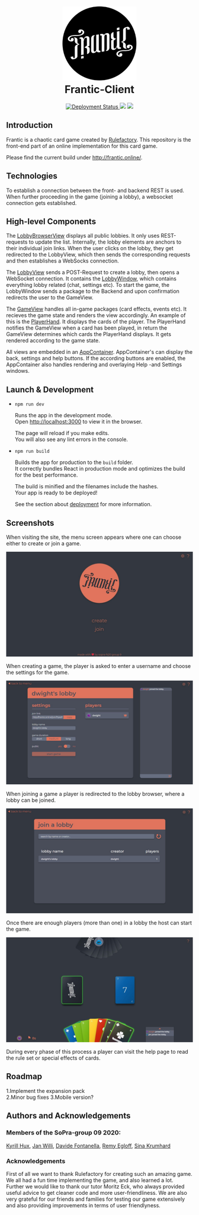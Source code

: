 <h1 align="center">
  <br>
  <a href="https://github.com/soprafs20-group09"><img src="src/assets/frantic/logo-hollow.svg" alt="Frantic" width="200"></a>
  <br>
  Frantic-Client
  <br>
</h1>

<p align="center">
  <a href="https://github.com/soprafs20-group09/frantic-client/actions">
    <img src="https://github.com/soprafs20-group09/frantic-client/workflows/Deploy%20Project/badge.svg"
         alt="Deployment Status">
  </a>
  <a href="https://heroku-badge.herokuapp.com/?app=sopra-fs20-group-09-client"><img src="https://heroku-badge.herokuapp.com/?app=sopra-fs20-group-09-client"></a>
  <a href="https://sonarcloud.io/dashboard?id=soprafs20-group09_frantic-client">
      <img src="https://sonarcloud.io/api/project_badges/measure?project=soprafs20-group09_frantic-client&metric=alert_status">
  </a>
</p>

## Introduction

Frantic is a chaotic card game created by [Rulefactory](https://rulefactory.ch). This repository is the front-end part of an online implementation for this card game. 

Please find the current build under http://frantic.online/.

## Technologies

To establish a connection between the front- and backend REST is used. When further proceeding in the game (joining a lobby), a websocket connection gets established.

## High-level Components

The [LobbyBrowserView](src/components/views/LobbyBrowserView.js) displays all public lobbies. It only uses REST-requests to update the list. Internally, the lobby elements are anchors to their individual join links. When the user clicks on the lobby, they get redirected to the LobbyView, which then sends the corresponding requests and then establishes a WebSocks connection.

The [LobbyView](src/components/views/LobbyView.js) sends a POST-Request to create a lobby, then opens a WebSocket connection. It contains the [LobbyWindow](src/components/ui/lobby/LobbyWindow.js), which contains everything lobby related (chat, settings etc). To start the game, the LobbyWindow sends a package to the Backend and upon confirmation redirects the user to the GameView.

The [GameView](src/components/views/GameView.js) handles all in-game packages (card effects, events etc). It recieves the game state and renders the view accordingly. An example of this is the [PlayerHand](src/components/ui/ingame/PlayerHand.js). It displays the cards of the player. The PlayerHand notifies the GameView when a card has been played, in return the GameView determines which cards the PlayerHand displays. It gets rendered according to the game state. 

All views are embedded in an [AppContainer](src/components/ui/AppContainer.js). AppContainer's can display the back, settings and help buttons. If the according buttons are enabled, the AppContainer also handles rendering and overlaying Help -and Settings windows.

## Launch & Development

* `npm run dev`

  Runs the app in the development mode.<br />
  Open [http://localhost:3000](http://localhost:3000) to view it in the browser.

  The page will reload if you make edits.<br />
  You will also see any lint errors in the console.

* `npm run build`

  Builds the app for production to the `build` folder.<br />
  It correctly bundles React in production mode and optimizes the build for the best performance.

  The build is minified and the filenames include the hashes.<br />
  Your app is ready to be deployed!

  See the section about [deployment](https://facebook.github.io/create-react-app/docs/deployment) for more information.
  
 ## Screenshots
  
 When visiting the site, the menu screen appears where one can choose either to create or join a game. 
  
 ![Main Menu](markdown/main_menu.jpg)
  
 When creating a game, the player is asked to enter a username and choose the settings for the game.
  
 ![Lobby List](markdown/lobby-host.jpg)
  
 When joining a game a player is redirected to the lobby browser, where a lobby can be joined.
  
 ![Lobby Browser](markdown/lobby-browser.jpg)
  
 Once there are enough players (more than one) in a lobby the host can start the game.
  
 ![Ingame](markdown/ingame.jpg)
  
 During every phase of this process a player can visit the help page to read the rule set or special effects of cards.
  
 ## Roadmap
  
 1.Implement the expansion pack  
 2.Minor bug fixes
 3.Mobile version?
  
 ## Authors and Acknowledgements
  
 ### Members of the SoPra-group 09 2020:
  
 [Kyrill Hux](https://github.com/realChesta), [Jan Willi](https://github.com/JaanWilli), [Davide Fontanella](https://github.com/Davfon), [Remy Egloff](https://github.com/regloff), [Sina Krumhard](https://github.com/sei-nah)
  
 ### Acknowledgements
  
First of all we want to thank Rulefactory for creating such an amazing game. We all had a fun time implementing the game, and also learned a lot.  
Further we would like to thank our tutor Moritz Eck, who always provided useful advice to get cleaner code and more user-friendliness. We are also very grateful for our friends and families for testing our game extensively and also providing improvements in terms of user friendlyness.
